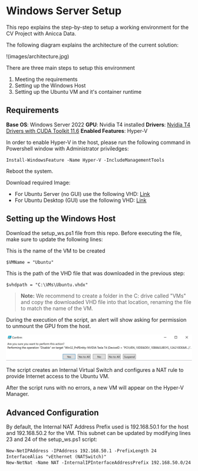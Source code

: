 # Windows Server Setup

This repo explains the step-by-step to setup a working environment for the CV Project with Anicca Data.

The following diagram explains the architecture of the current solution:

!(images/architecture.jpg)

There are three main steps to setup this environment

1. Meeting the requirements
2. Setting up the Windows Host
3. Setting up the Ubuntu VM and it's container runtime

## Requirements

**Base OS**: Windows Server 2022
**GPU**: Nvidia T4 installed
**Drivers**: [Nvidia T4 Drivers with CUDA Toolkit 11.6](https://www.nvidia.com/Download/driverResults.aspx/188600/en-us/)
**Enabled Features**: Hyper-V

In order to enable Hyper-V in the host, please run the following command in Powershell window with Administrator priviledges:
	
    Install-WindowsFeature -Name Hyper-V -IncludeManagementTools
Reboot the system.

Download required Image:

 - For Ubuntu Server (no GUI) use the following VHD:  [Link](https://aniccaautomation.blob.core.windows.net/vhd/UbuntuSrv.vhdx)
 - For Ubuntu Desktop (GUI) use the following VHD: [Link](https://aniccaautomation.blob.core.windows.net/vhd/UbuntuTemplate.vhdx)

## Setting up the Windows Host

Download the setup_ws.ps1 file from this repo.
Before executing the file, make sure to update the following lines:

This is the name of the VM to be created

    $VMName = "Ubuntu"

This is the path of the VHD file that was downloaded in the previous step:

    $vhdpath = "C:\VMs\Ubuntu.vhdx"

> **Note:** We recommend to create a folder in the C: drive called "VMs" and copy the downloaded VHD file into that location, renaming the file to match the name of the VM.

During the execution of the script, an alert will show asking for permission to unmount the GPU from the host.

![enter image description here](images/GPU%20Warning.jpg)

The script creates an Internal Virtual Switch and configures a NAT rule to provide Internet access to the Ubuntu VM. 

After the script runs with no errors, a new VM will appear on the Hyper-V Manager.


## Advanced Configuration

By default, the Internal NAT Address Prefix used is 192.168.50.1 for the host and 192.168.50.2 for the VM. This subnet can be updated by modifying lines 23 and 24 of  the setup_ws.ps1 script:

    New-NetIPAddress -IPAddress 192.168.50.1 -PrefixLength 24 InterfaceAlias "vEthernet (NATSwitch)"
    New-NetNat -Name NAT -InternalIPInterfaceAddressPrefix 192.168.50.0/24
